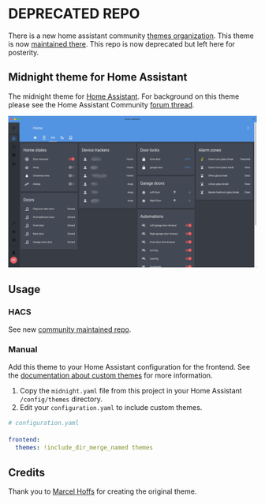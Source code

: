 # DEPRECATED REPO

There is a new home assistant community [themes
organization](https://github.com/home-assistant-community-themes). This theme is
now [maintained
there](https://github.com/home-assistant-community-themes/midnight). This repo
is now deprecated but left here for posterity.

## Midnight theme for Home Assistant

The midnight theme for [Home Assistant]. For background on this theme please
see the Home Assistant Community [forum thread](https://community.home-assistant.io/t/midnight-theme/).

![midnight theme](example.png)

## Usage

### HACS

See new [community maintained repo](https://github.com/home-assistant-community-themes/midnight).

### Manual

Add this theme to your Home Assistant configuration for the frontend. See the
[documentation about custom
themes](https://www.home-assistant.io/integrations/frontend/#themes) for more
information.

1. Copy the `midnight.yaml` file from this project in your Home Assistant
   `/config/themes` directory.
2. Edit your `configuration.yaml` to include custom themes.

```yaml
# configuration.yaml

frontend:
  themes: !include_dir_merge_named themes
```

## Credits

Thank you to [Marcel Hoffs](https://community.home-assistant.io/u/marcelhoffs)
for creating the original theme.

[Home Assistant]: https://www.home-assistant.io/
